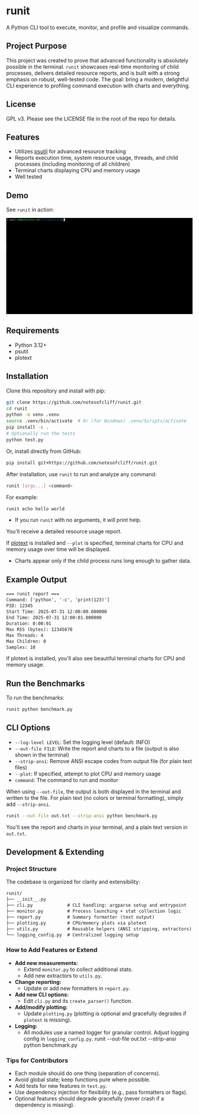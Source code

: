 # runit

A Python CLI tool to execute, monitor, and profile and visualize commands. 


## Project Purpose

This project was created to prove that advanced functionality is absolutely possible in the terminal. `runit` showcases real-time monitoring of child processes, delivers detailed resource reports, and is built with a strong emphasis on robust, well-tested code. The goal: bring a modern, delightful CLI experience to profiling command execution with charts and everything.

## License

GPL v3. Please see the LICENSE file in the root of the repo for details.

## Features

- Utilizes [psutil](https://pypi.org/project/psutil/) for advanced resource tracking
- Reports execution time, system resource usage, threads, and child processes (including monitoring of all children)
- Terminal charts displaying CPU and memory usage
- Well tested

## Demo

See `runit` in action:

![runit demo](assets/runit-demo.gif)

## Requirements
* Python 3.12+
* psutil
* plotext

## Installation

Clone this repository and install with pip:

```sh
git clone https://github.com/notesofcliff/runit.git
cd runit
python -m venv .venv
source .venv/bin/activate  # Or (for Windows) .venv/Scripts/activate
pip install -e .
# Optionally run the tests
python test.py

```

Or, install directly from GitHub:

```sh
pip install git+https://github.com/notesofcliff/runit.git
```

After installation, use `runit` to run and analyze any command:

```sh
runit [args...] <command>
```

For example:

```sh
runit echo hello world
```

* If you run `runit` with no arguments, it will print help.

You'll receive a detailed resource usage report.

If [plotext](https://pypi.org/project/plotext/) is installed and `--plot` is specified, terminal charts for CPU and memory usage over time will be displayed.

* Charts appear only if the child process runs long enough to gather data.

## Example Output

```shell
=== runit report ===
Command: ['python', '-c', 'print(123)']
PID: 12345
Start Time: 2025-07-31 12:00:00.000000
End Time: 2025-07-31 12:00:01.000000
Duration: 0:00:01
Max RSS (bytes): 12345678
Max Threads: 4
Max Children: 0
Samples: 10
```

If plotext is installed, you'll also see beautiful terminal charts for CPU and memory usage.

## Run the Benchmarks

To run the benchmarks:

```sh
runit python benchmark.py
```

## CLI Options

- `--log-level LEVEL`: Set the logging level (default: INFO)
- `--out-file FILE`: Write the report and charts to a file (output is also shown in the terminal)
- `--strip-ansi`: Remove ANSI escape codes from output file (for plain text files)
- `--plot`: If specified, attempt to plot CPU and memory usage
- `command`: The command to run and monitor

When using `--out-file`, the output is both displayed in the terminal and written to the file. For plain text (no colors or terminal formatting), simply add `--strip-ansi`.

```sh
runit --out-file out.txt --strip-ansi python benchmark.py
```

You'll see the report and charts in your terminal, and a plain text version in `out.txt`.

## Development & Extending

### Project Structure

The codebase is organized for clarity and extensibility:

```
runit/
├── __init__.py
├── cli.py             # CLI handling: argparse setup and entrypoint
├── monitor.py         # Process launching + stat collection logic
├── report.py          # Summary formatter (text output)
├── plotting.py        # CPU/memory plots via plotext
├── utils.py           # Reusable helpers (ANSI stripping, extractors)
└── logging_config.py  # Centralized logging setup
```

### How to Add Features or Extend

- **Add new measurements:**
  - Extend `monitor.py` to collect additional stats.
  - Add new extractors to `utils.py`.
- **Change reporting:**
  - Update or add new formatters in `report.py`.
- **Add new CLI options:**
  - Edit `cli.py` and its `create_parser()` function.
- **Add/modify plotting:**
  - Update `plotting.py` (plotting is optional and gracefully degrades if `plotext` is missing).
- **Logging:**
  - All modules use a named logger for granular control. Adjust logging config in `logging_config.py`.
runit --out-file out.txt --strip-ansi python benchmark.py

### Tips for Contributors

- Each module should do one thing (separation of concerns).
- Avoid global state; keep functions pure where possible.
- Add tests for new features in `test.py`.
- Use dependency injection for flexibility (e.g., pass formatters or flags).
- Optional features should degrade gracefully (never crash if a dependency is missing).
